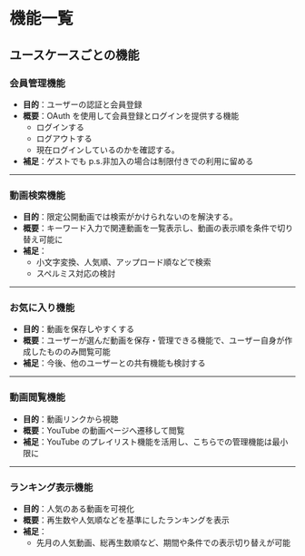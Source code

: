# 機能一覧

## ユースケースごとの機能

### 会員管理機能

- **目的**：ユーザーの認証と会員登録
- **概要**：OAuth を使用して会員登録とログインを提供する機能
  - ログインする
  - ログアウトする
  - 現在ログインしているのかを確認する。
- **補足**：ゲストでも p.s.非加入の場合は制限付きでの利用に留める

---

### 動画検索機能

- **目的**：限定公開動画では検索がかけられないのを解決する。
- **概要**：キーワード入力で関連動画を一覧表示し、動画の表示順を条件で切り替え可能に
- **補足**：
  - 小文字変換、人気順、アップロード順などで検索
  - スペルミス対応の検討

---

### お気に入り機能

- **目的**：動画を保存しやすくする
- **概要**：ユーザーが選んだ動画を保存・管理できる機能で、ユーザー自身が作成したもののみ閲覧可能
- **補足**：今後、他のユーザーとの共有機能も検討する

---

### 動画閲覧機能

- **目的**：動画リンクから視聴
- **概要**：YouTube の動画ページへ遷移して閲覧
- **補足**：YouTube のプレイリスト機能を活用し、こちらでの管理機能は最小限に

---

### ランキング表示機能

- **目的**：人気のある動画を可視化
- **概要**：再生数や人気順などを基準にしたランキングを表示
- **補足**：
  - 先月の人気動画、総再生数順など、期間や条件での表示切り替えが可能
